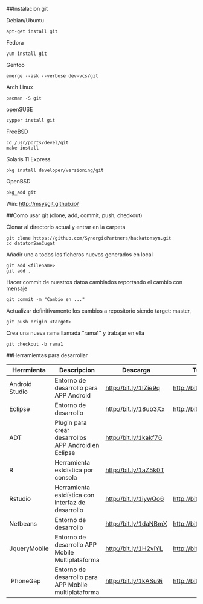 
##Instalacion git

Debian/Ubuntu

    apt-get install git

Fedora

    yum install git

Gentoo

    emerge --ask --verbose dev-vcs/git

Arch Linux

    pacman -S git

openSUSE

    zypper install git

FreeBSD

    cd /usr/ports/devel/git
    make install

Solaris 11 Express

    pkg install developer/versioning/git

OpenBSD

    pkg_add git

Win:  http://msysgit.github.io/


##Como usar git (clone, add, commit, push, checkout)

Clonar al directorio actual y entrar en la carpeta

    git clone https://github.com/SynergicPartners/hackatonsyn.git
    cd datatonSanCugat

Añadir uno a todos los ficheros nuevos generados en local

    git add <filename>
    git add .

Hacer commit de nuestros datoa cambiados reportando el cambio con mensaje

    git commit -m "Cambio en ..."

Actualizar definitivamente los cambios a repositorio siendo target: master, <nombre del branch el cual estamos trabajando>

    git push origin <target>

Crea una nueva rama llamada "rama1" y trabajar en ella

    git checkout -b rama1

##Herramientas para desarrollar

| Herrmienta |	Descripcion | Descarga	| Tutorial |
|------------|--------------|-----------|----------|
| Android Studio | Entorno de desarrollo para APP Android |	http://bit.ly/1IZie9q |	http://bit.ly/1HmYsX8 |
| Eclipse |	Entorno de desarrollo |	http://bit.ly/18ub3Xx |	http://bit.ly/1H2vqM7 |
| ADT |	Plugin para crear desarrollos APP Android en Eclipse | http://bit.ly/1kakf76 |	
| R	| Herramienta estdística por consola | http://bit.ly/1aZ5k0T |
| Rstudio |	Herramienta estdística con interfaz de desarrollo |	http://bit.ly/1iywQo6 |	http://bit.ly/1aNcp3J |
| Netbeans | Entorno de desarrollo | http://bit.ly/1daNBmX | http://bit.ly/1DDhxTe |
| JqueryMobile | Entorno de desarrollo APP Mobile Multiplataforma |	http://bit.ly/1H2vlYL |	http://bit.ly/1yq94mt |
| PhoneGap | Entorno de desarrollo para APP Mobile multiplataforma |	http://bit.ly/1kASu9i |	http://bit.ly/1I9adi0 |



